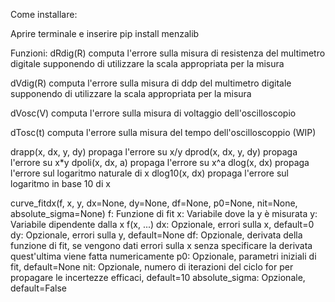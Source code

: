 Come installare:

Aprire terminale e inserire pip install menzalib

Funzioni:
dRdig(R) computa l'errore sulla misura di resistenza del multimetro digitale
supponendo di utilizzare la scala appropriata per la misura

dVdig(R) computa l'errore sulla misura di ddp del multimetro digitale
supponendo di utilizzare la scala appropriata per la misura

dVosc(V) computa l'errore sulla misura di voltaggio dell'oscilloscopio

dTosc(t) computa l'errore sulla misura del tempo dell'oscilloscoppio (WIP)

drapp(x, dx, y, dy) propaga l'errore su x/y
dprod(x, dx, y, dy) propaga l'errore su x*y
dpoli(x, dx, a) propaga l'errore su x^a
dlog(x, dx) propaga l'errore sul logaritmo naturale di x
dlog10(x, dx) propaga l'errore sul logaritmo in base 10 di x


curve_fitdx(f, x, y, dx=None, dy=None, df=None, p0=None, nit=None, absolute\_sigma=None)
f: Funzione di fit
x: Variabile dove la y è misurata
y: Variabile dipendente dalla x f(x, ...)
dx: Opzionale, errori sulla x, default=0
dy: Opzionale, errori sulla y, default=None
df: Opzionale, derivata della funzione di fit, se vengono dati errori sulla x senza specificare la derivata quest'ultima viene fatta numericamente
p0: Opzionale, parametri iniziali di fit, default=None
nit: Opzionale, numero di iterazioni del ciclo for per propagare le incertezze efficaci, default=10
absolute_sigma: Opzionale, default=False
